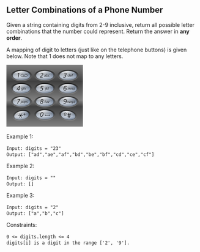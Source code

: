 ## Letter Combinations of a Phone Number
Given a string containing digits from 2-9 inclusive, return all possible letter combinations that the number could represent. Return the answer in **any order**.

A mapping of digit to letters (just like on the telephone buttons) is given below. Note that 1 does not map to any letters.

![avatar](./resource/Telephone-keypad2.png)

 

Example 1:
```code
Input: digits = "23"
Output: ["ad","ae","af","bd","be","bf","cd","ce","cf"]
```
Example 2:
```code
Input: digits = ""
Output: []
```
Example 3:
```code
Input: digits = "2"
Output: ["a","b","c"]
 ```

Constraints:
```code
0 <= digits.length <= 4
digits[i] is a digit in the range ['2', '9'].
```